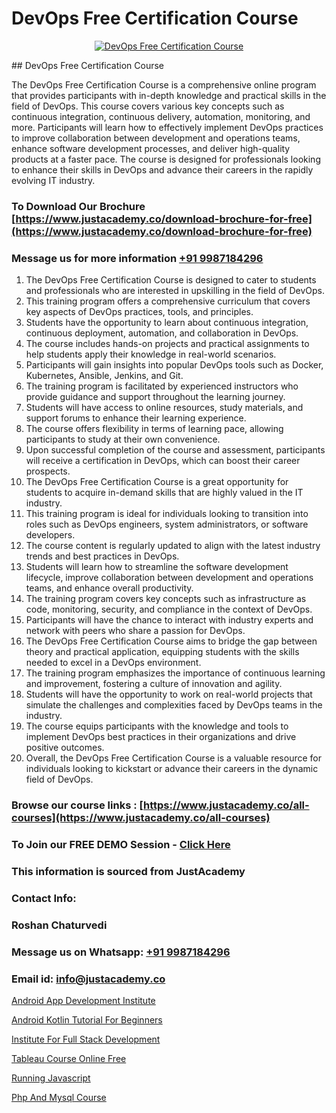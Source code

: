 # DevOps Free Certification Course

<p align="center">
  <a href="https://justacademy.co/program-detail/software-testing">
    <img src="https://justacademy.co/storage2/program_images/1704700438.webp" alt="DevOps Free Certification Course">
  </a>
</p>
## DevOps Free Certification Course

The DevOps Free Certification Course is a comprehensive online program that provides participants with in-depth knowledge and practical skills in the field of DevOps. This course covers various key concepts such as continuous integration, continuous delivery, automation, monitoring, and more. Participants will learn how to effectively implement DevOps practices to improve collaboration between development and operations teams, enhance software development processes, and deliver high-quality products at a faster pace. The course is designed for professionals looking to enhance their skills in DevOps and advance their careers in the rapidly evolving IT industry.
### To Download Our Brochure [https://www.justacademy.co/download-brochure-for-free](https://www.justacademy.co/download-brochure-for-free)
### Message us for more information [+91 9987184296](https://api.whatsapp.com/send?phone=919987184296)
1) The DevOps Free Certification Course is designed to cater to students and professionals who are interested in upskilling in the field of DevOps.
2) This training program offers a comprehensive curriculum that covers key aspects of DevOps practices, tools, and principles.
3) Students have the opportunity to learn about continuous integration, continuous deployment, automation, and collaboration in DevOps.
4) The course includes hands-on projects and practical assignments to help students apply their knowledge in real-world scenarios.
5) Participants will gain insights into popular DevOps tools such as Docker, Kubernetes, Ansible, Jenkins, and Git.
6) The training program is facilitated by experienced instructors who provide guidance and support throughout the learning journey.
7) Students will have access to online resources, study materials, and support forums to enhance their learning experience.
8) The course offers flexibility in terms of learning pace, allowing participants to study at their own convenience.
9) Upon successful completion of the course and assessment, participants will receive a certification in DevOps, which can boost their career prospects.
10) The DevOps Free Certification Course is a great opportunity for students to acquire in-demand skills that are highly valued in the IT industry.
11) This training program is ideal for individuals looking to transition into roles such as DevOps engineers, system administrators, or software developers.
12) The course content is regularly updated to align with the latest industry trends and best practices in DevOps.
13) Students will learn how to streamline the software development lifecycle, improve collaboration between development and operations teams, and enhance overall productivity.
14) The training program covers key concepts such as infrastructure as code, monitoring, security, and compliance in the context of DevOps.
15) Participants will have the chance to interact with industry experts and network with peers who share a passion for DevOps.
16) The DevOps Free Certification Course aims to bridge the gap between theory and practical application, equipping students with the skills needed to excel in a DevOps environment.
17) The training program emphasizes the importance of continuous learning and improvement, fostering a culture of innovation and agility.
18) Students will have the opportunity to work on real-world projects that simulate the challenges and complexities faced by DevOps teams in the industry.
19) The course equips participants with the knowledge and tools to implement DevOps best practices in their organizations and drive positive outcomes.
20) Overall, the DevOps Free Certification Course is a valuable resource for individuals looking to kickstart or advance their careers in the dynamic field of DevOps.

### Browse our course links : [https://www.justacademy.co/all-courses](https://www.justacademy.co/all-courses) 
### To Join our FREE DEMO Session - [Click Here](https://www.justacademy.co/register-for-course-demo)


### This information is sourced from JustAcademy
### Contact Info:
### Roshan Chaturvedi
### Message us on Whatsapp: [+91 9987184296](https://api.whatsapp.com/send?phone=919987184296)
### Email id: [info@justacademy.co](mailto:info@justacademy.co)
                
[Android App Development Institute](https://www.linkedin.com/pulse/android-app-development-institute-justacademy-bay-area-gyvof/)

[Android Kotlin Tutorial For Beginners](https://www.linkedin.com/pulse/android-kotlin-tutorial-beginners-software-training-mountain-view-aktpc/)

[Institute For Full Stack Development](https://medium.com/@justacademytraining/institute-for-full-stack-development-14df1852e10e)

[Tableau Course Online Free](https://medium.com/@negishivu99/tableau-course-online-free-840b82b8a39d)

[Running Javascript](https://justacademyin.github.io/justacademy/running-javascript)

[Php And Mysql Course](https://justacademyin.github.io/justacademy/php-and-mysql-course)

